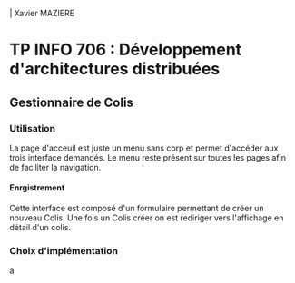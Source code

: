 | Xavier MAZIERE
# TP INFO 706 : Développement d'architectures distribuées
## Gestionnaire de Colis

### Utilisation

La page d'acceuil est juste un menu sans corp et permet d'accéder aux trois interface demandés. Le menu reste présent sur toutes les pages afin de faciliter la navigation.

#### Enrgistrement

Cette interface est composé d'un formulaire permettant de créer un nouveau Colis. Une fois un Colis créer on est rediriger vers l'affichage en détail d'un colis.

### Choix d'implémentation

a
